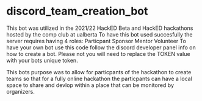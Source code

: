 # discord_team_creation_bot
This bot was utilized in the 2021/22 HackED Beta and HackED hackathons hosted by the comp club at ualberta
To have this bot used succesfully the server requires having 4 roles:
 Particpant
 Sponsor
 Mentor
 Volunteer
To have your own bot use this code follow the discord developer panel info on how to create a bot. Please not you will need to replace the TOKEN value with your bots unique
token.

This bots purpose was to allow for particpants of the hackathon to create teams so that for a fully online hackathon the particpants can have a local space to share and devlop within
a place that can be monitored by organizers.
